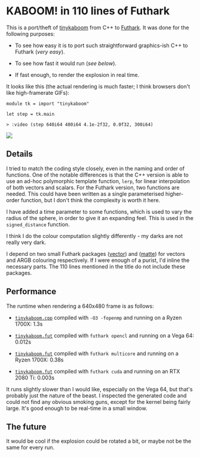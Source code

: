 # KABOOM! in 110 lines of Futhark

This is a port/theft of
[tinykaboom](https://github.com/ssloy/tinykaboom) from C++ to
[Futhark](https://futhark-lang.org).  It was done for the following
purposes:

  * To see how easy it is to port such straightforward graphics-ish
    C++ to Futhark (*very easy*).

  * To see how fast it would run (*see below*).

  * If fast enough, to render the explosion in real time.

It looks like this (the actual rendering is much faster; I think
browsers don't like high-framerate GIFs):

```futhark
module tk = import "tinykaboom"

let step = tk.main
```

```
> :video (step 640i64 480i64 4.1e-2f32, 0.0f32, 300i64)
```


![](README-img/video12.gif)


## Details

I tried to match the coding style closely, even in the naming and
order of functions.  One of the notable differences is that the C++
version is able to use an ad-hoc polymorphic template function,
`lerp`, for linear interpolation of both vectors and scalars.  For the
Futhark version, two functions are needed.  This could have been
written as a single parameterised higher-order function, but I don't
think the complexity is worth it here.

I have added a time parameter to some functions, which is used to vary
the radius of the sphere, in order to give it an expanding feel.  This
is used in the `signed_distance` function.

I think I do the colour computation slightly differently - my darks
are not really very dark.

I depend on two small Futhark packages
([vector](https://github.com/athas/vector)) and
([matte](https://github.com/athas/matte)) for vectors and ARGB
colouring respectively.  If I were enough of a purist, I'd inline the
necessary parts.  The 110 lines mentioned in the title do not include
these packages.

## Performance

The runtime when rendering a 640x480 frame is as follows:

  * [`tinykaboom.cpp`](https://github.com/ssloy/tinykaboom/blob/master/tinykaboom.cpp)
compiled with `-O3 -fopenmp` and running on a Ryzen 1700X: 1.3s

  * [`tinykaboom.fut`](https://github.com/athas/tinykaboom/blob/master/tinykaboom.fut) compiled with `futhark opencl` and running on a Vega 64: 0.012s

  * [`tinykaboom.fut`](https://github.com/athas/tinykaboom/blob/master/tinykaboom.fut) compiled with `futhark multicore` and running on a Ryzen 1700X: 0.38s

  * [`tinykaboom.fut`](https://github.com/athas/tinykaboom/blob/master/tinykaboom.fut) compiled with `futhark cuda` and running on an RTX 2080 Ti: 0.003s

It runs slightly slower than I would like, especially on the Vega 64,
but that's probably just the nature of the beast.  I inspected the
generated code and could not find any obvious smoking guns, except for
the kernel being fairly large.  It's good enough to be real-time in a small window.

## The future

It would be cool if the explosion could be rotated a bit, or maybe not
be the same for every run.
